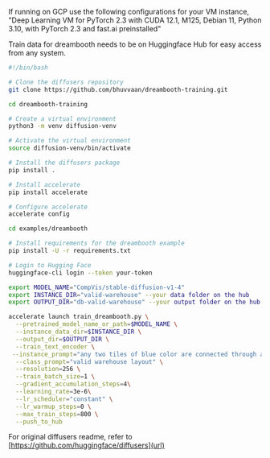 
If running on GCP use the following configurations for your VM instance, "Deep Learning VM for PyTorch 2.3 with CUDA 12.1, M125, Debian 11, Python 3.10, with PyTorch 2.3 and fast.ai preinstalled"

Train data for dreambooth needs to be on Huggingface Hub for easy access from any system.

```bash
#!/bin/bash

# Clone the diffusers repository
git clone https://github.com/bhuvvaan/dreambooth-training.git

cd dreambooth-training

# Create a virtual environment
python3 -m venv diffusion-venv

# Activate the virtual environment
source diffusion-venv/bin/activate

# Install the diffusers package
pip install .

# Install accelerate
pip install accelerate

# Configure accelerate
accelerate config

cd examples/dreambooth

# Install requirements for the dreambooth example
pip install -U -r requirements.txt

# Login to Hugging Face
huggingface-cli login --token your-token

export MODEL_NAME="CompVis/stable-diffusion-v1-4"
export INSTANCE_DIR="valid-warehouse" --your data folder on the hub
export OUTPUT_DIR="db-valid-warehouse" --your output folder on the hub

accelerate launch train_dreambooth.py \
  --pretrained_model_name_or_path=$MODEL_NAME \
  --instance_data_dir=$INSTANCE_DIR \
  --output_dir=$OUTPUT_DIR \
  --train_text_encoder \
 --instance_prompt="any two tiles of blue color are connected through a path with non-black tiles, each blue tile is adjacent to at least one black tile, each black tile is adjacent to at least two blue tiles." \
  --class_prompt="valid warehouse layout" \
  --resolution=256 \
  --train_batch_size=1 \
  --gradient_accumulation_steps=4\
  --learning_rate=3e-6\
  --lr_scheduler="constant" \
  --lr_warmup_steps=0 \
  --max_train_steps=800 \
  --push_to_hub

```

For original diffusers readme, refer to [https://github.com/huggingface/diffusers](url)


